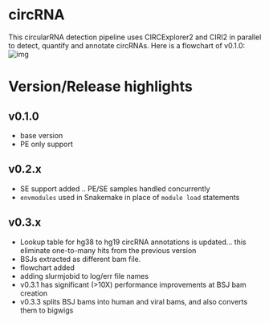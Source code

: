 # circRNA
This circularRNA detection pipeline uses CIRCExplorer2 and CIRI2 in parallel to detect, quantify and annotate circRNAs. Here is a flowchart of v0.1.0:
![img](https://github.com/kopardev/circRNA/blob/master/circRNA_detection_pipeline_v0.1.0.png)

# Version/Release highlights
## v0.1.0
* base version
* PE only support
## v0.2.x
* SE support added .. PE/SE samples handled concurrently
* `envmodules` used in Snakemake in place of `module load` statements
## v0.3.x
* Lookup table for hg38 to hg19 circRNA annotations is updated... this eliminate one-to-many hits from the previous version
* BSJs extracted as different bam file.
* flowchart added
* adding slurmjobid to log/err file names
* v0.3.1 has significant (>10X) performance improvements at BSJ bam creation
* v0.3.3 splits BSJ bams into human and viral bams, and also converts them to bigwigs
